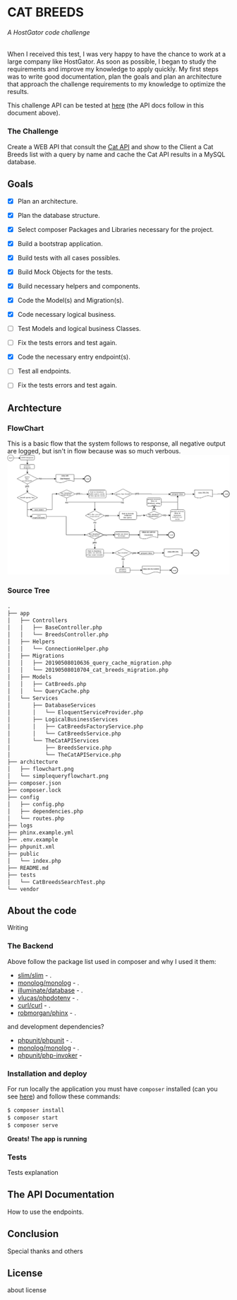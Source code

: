 # CAT BREEDS
###### A HostGator code challenge

When I received this test, I was very happy to have the chance to work at a large company like HostGator. As soon as possible, I began to study the requirements and improve my knowledge to apply quickly. My first steps was to write good documentation, plan the goals and plan an architecture that approach the challenge requirements to my knowledge to optimize the results.

This challenge API can be tested at [here]() (the API docs follow in this document above).

### The Challenge

Create a WEB API that consult the [Cat API](https://docs.thecatapi.com/) and show to the Client a Cat Breeds list with a query by name and cache the Cat API results in a MySQL database.

## Goals

- [x] Plan an architecture.
- [x] Plan the database structure.
- [x] Select composer Packages and Libraries necessary for the project.
- [x] Build a bootstrap application.
- [x] Build tests with all cases possibles.
- [x] Build Mock Objects for the tests.
- [x] Build necessary helpers and components.
- [x] Code the Model(s) and Migration(s).
- [x] Code necessary logical business.
- [ ] Test Models and logical business Classes.
- [ ] Fix the tests errors and test again.
- [x] Code the necessary entry endpoint(s).
- [ ] Test all endpoints.
- [ ] Fix the tests errors and test again.


## Archtecture

### FlowChart
This is a basic flow that the system follows to response, all negative output are logged, but isn't in flow because was so much verbous.
![](architecture/simplequeryflowchart.png?raw=true)

### Source Tree

```
.
├── app
│   ├── Controllers
│   │   ├── BaseController.php
│   │   └── BreedsController.php
│   ├── Helpers
│   │   └── ConnectionHelper.php
│   ├── Migrations
│   │   ├── 20190508010636_query_cache_migration.php
│   │   └── 20190508010704_cat_breeds_migration.php
│   ├── Models
│   │   ├── CatBreeds.php
│   │   └── QueryCache.php
│   └── Services
│       ├── DatabaseServices
│       │   └── EloquentServiceProvider.php
│       ├── LogicalBusinessServices
│       │   ├── CatBreedsFactoryService.php
│       │   └── CatBreedsService.php
│       └── TheCatAPIServices
│           ├── BreedsService.php
│           └── TheCatAPIService.php
├── architecture
│   ├── flowchart.png
│   └── simplequeryflowchart.png
├── composer.json
├── composer.lock
├── config
│   ├── config.php
│   ├── dependencies.php
│   └── routes.php
├── logs
├── phinx.example.yml
├── .env.example
├── phpunit.xml
├── public
│   └── index.php
├── README.md
├── tests
│   └── CatBreedsSearchTest.php
└── vendor
```

## About the code

Writing

### The Backend
 

Above follow the package list used in composer and why I used it them:

* [slim/slim]() - .
* [monolog/monolog]() - .
* [illuminate/database]() - .
* [vlucas/phpdotenv]() - .
* [curl/curl]() - .
* [robmorgan/phinx]() - .

and development dependencies?

* [phpunit/phpunit]() - .
* [monolog/monolog]() - .
* [phpunit/php-invoker]() - 


### Installation and deploy

For run locally the application you must have ``composer`` installed (can you see [here](https://getcomposer.org/)) and follow these commands:

```sh
$ composer install
$ composer start
$ composer serve
```

**Greats! The app is running**

### Tests

Tests explanation

## The API Documentation

How to use the endpoints.

## Conclusion

Special thanks and others

## License

about license
